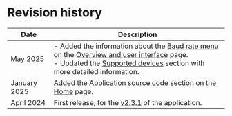 # Revision history

| Date       | Description   |
|------------|---------------|
| May 2025   | - Added the information about the [Baud rate menu](./overview.md#baud-rate) on the [Overview and user interface](./overview.md#select-device) page.<br/>- Updated the [Supported devices](index.md#supported-devices) section with more detailed information. |
| January 2025   | Added the [Application source code](./index.md#application-source-code) section on the [Home](./index.md) page. |
| April 2024 | First release, for the [v2.3.1](https://github.com/NordicSemiconductor/pc-nrfconnect-dtm/blob/main/Changelog.md) of the application. |
